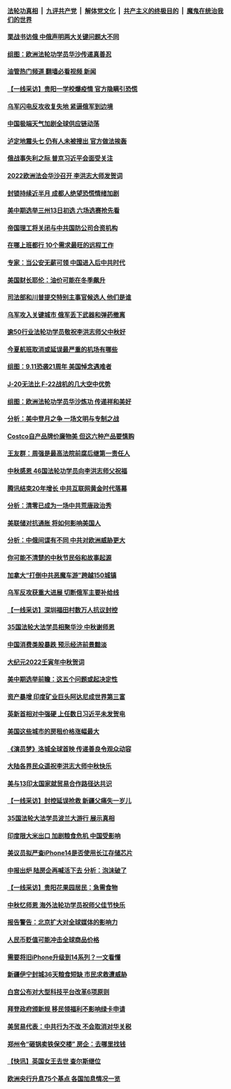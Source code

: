 ####  [法轮功真相](../../../../basic/blob/master/README.md?t=09130631) &nbsp;|&nbsp; [九评共产党](../../../../9ping.md/blob/master/README.md?t=09130631) &nbsp;|&nbsp; [解体党文化](../../../../jtdwh.md/blob/master/README.md?t=09130631)  &nbsp;|&nbsp; [共产主义的终极目的](../../../../gczydzjmd.md/blob/master/README.md?t=09130631) &nbsp;|&nbsp; [魔鬼在统治我们的世界](../../../../mgztzwmdsj.md/blob/master/README.md?t=09130631) 

#### [栗战书访俄 中俄声明两大关键问题大不同](../pages/nf4514/n13823387.md?t=09130631) 

#### [组图：欧洲法轮功学员华沙传递真善忍](../pages/nf4514/n13823402.md?t=09130631) 

#### [油管热门频道 翻墙必看视频 新闻](http://45.76.130.85:81/youtube.html?09130631)

#### [【一线采访】贵阳一学校爆疫情 官方隐瞒引恐慌](../pages/nf4514/n13823203.md?t=09130631) 

#### [乌军闪电反攻收复失地 紧逼俄军到边境](../pages/nf4514/n13823338.md?t=09130631) 

#### [中国极端天气加剧全球供应链动荡](../pages/nf4514/n13823381.md?t=09130631) 

#### [泸定地震头七 仍有人未被搜出 官方做法挨轰](../pages/nf4514/n13822968.md?t=09130631) 

#### [俄战事失利之际 普京习近平会面受关注](../pages/nf4514/n13822745.md?t=09130631) 

#### [2022欧洲法会华沙召开 李洪志大师发贺词](../pages/nf4514/n13822702.md?t=09130631) 

#### [封锁持续近半月 成都人绝望恐慌情绪加剧](../pages/nf4514/n13823022.md?t=09130631) 

#### [美中期选举三州13日初选 六场选赛抢先看](../pages/nf4514/n13822741.md?t=09130631) 

#### [帝国理工将关闭与中共国防公司合资机构](../pages/nf4514/n13822785.md?t=09130631) 

#### [在哪上班都行 10个需求最旺的远程工作](../pages/nf4514/n13818968.md?t=09130631) 

#### [专家：当公安无薪可领 中国进入后中共时代](../pages/nf4514/n13822545.md?t=09130631) 

#### [美国财长耶伦：油价可能在冬季飙升](../pages/nf4514/n13822671.md?t=09130631) 

#### [司法部和川普提交特别主事官候选人 他们是谁](../pages/nf4514/n13822626.md?t=09130631) 

#### [乌军攻入关键城市 俄军丢下武器和弹药撤离](../pages/nf4514/n13822649.md?t=09130631) 

#### [逾50行业法轮功学员敬祝李洪志师父中秋好](../pages/nf4514/n13822524.md?t=09130631) 

#### [今夏航班取消或延误最严重的机场有哪些](../pages/nf4514/n13821193.md?t=09130631) 

#### [组图：9.11恐袭21周年 美国悼念遇难者](../pages/nf4514/n13822610.md?t=09130631) 

#### [J-20无法比 F-22战机的几大空中优势](../pages/nf4514/n13819734.md?t=09130631) 

#### [组图：欧洲法轮功学员华沙炼功 传递祥和美好](../pages/nf4514/n13821192.md?t=09130631) 

#### [分析：美中登月之争 一场文明与专制之战](../pages/nf4514/n13819724.md?t=09130631) 

#### [Costco自产品牌价廉物美 但这六种产品要慎购](../pages/nf4514/n13818935.md?t=09130631) 

#### [王友群：周强是最高法院前腐后继第一责任人](../pages/nf4514/n13821952.md?t=09130631) 

#### [中秋感恩 46国法轮功学员向李洪志师父祝福](../pages/nf4514/n13817862.md?t=09130631) 

#### [腾讯结束20年增长 中共互联网黄金时代落幕](../pages/nf4514/n13822061.md?t=09130631) 

#### [分析：清零已成为一场中共荒唐政治秀](../pages/nf4514/n13821954.md?t=09130631) 

#### [美联储对抗通胀 将如何影响美国人](../pages/nf4514/n13821984.md?t=09130631) 

#### [分析：中俄间谍有不同 中共对欧洲威胁更大](../pages/nf4514/n13821320.md?t=09130631) 

#### [你可能不清楚的中秋节民俗和故事起源](../pages/nf4514/n13815175.md?t=09130631) 

#### [加拿大“打倒中共恶魔车游”跨越150城镇](../pages/nf4514/n13822017.md?t=09130631) 

#### [乌军反攻获重大进展 切断俄军主要补给线](../pages/nf4514/n13821846.md?t=09130631) 

#### [【一线采访】深圳福田村数万人抗议封控](../pages/nf4514/n13821333.md?t=09130631) 

#### [35国法轮大法学员相聚华沙 中秋谢师恩](../pages/nf4514/n13821158.md?t=09130631) 

#### [中国消费类股暴跌 预示经济前景黯淡](../pages/nf4514/n13821437.md?t=09130631) 

#### [大纪元2022壬寅年中秋贺词](../pages/nf4514/n13820840.md?t=09130631) 

#### [美中期选举前瞻：这五个问题或起决定性](../pages/nf4514/n13821242.md?t=09130631) 

#### [资产暴增 印度矿业巨头阿达尼成世界第三富](../pages/nf4514/n13821301.md?t=09130631) 

#### [英新首相对中强硬 上任数日习近平未发贺电](../pages/nf4514/n13821291.md?t=09130631) 

#### [美国这些城市的房租价格涨幅最大](../pages/nf4514/n13821220.md?t=09130631) 

#### [《演员梦》洛城全球首映 传递善良令观众动容](../pages/nf4514/n13821326.md?t=09130631) 

#### [大陆各界民众遥祝李洪志大师中秋快乐](../pages/nf4514/n13821222.md?t=09130631) 

#### [美与13印太国家就贸易合作路径达共识](../pages/nf4514/n13821092.md?t=09130631) 

#### [【一线采访】封控延误抢救 新疆父痛失一岁儿](../pages/nf4514/n13820955.md?t=09130631) 

#### [35国法轮大法学员波兰大游行 展示真相](../pages/nf4514/n13821164.md?t=09130631) 

#### [印度限大米出口 加剧粮食危机 中国受影响](../pages/nf4514/n13821107.md?t=09130631) 

#### [美议员拟严查iPhone14是否使用长江存储芯片](../pages/nf4514/n13821071.md?t=09130631) 

#### [中报出炉 陆房企再喊活下去 分析：泡沫破了](../pages/nf4514/n13820895.md?t=09130631) 

#### [【一线采访】贵阳花果园居民：急需食物](../pages/nf4514/n13820652.md?t=09130631) 

#### [中秋忆师恩 海外法轮功学员祝师父佳节快乐](../pages/nf4514/n13820721.md?t=09130631) 

#### [报告警告：北京扩大对全球媒体的影响力](../pages/nf4514/n13820838.md?t=09130631) 

#### [人民币贬值可能冲击全球商品价格](../pages/nf4514/n13820656.md?t=09130631) 

#### [需要将旧iPhone升级到14系列？一文看懂](../pages/nf4514/n13820414.md?t=09130631) 

#### [新疆伊宁封城36天粮食短缺 市民求救遭威胁](../pages/nf4514/n13820365.md?t=09130631) 

#### [白宫公布对大型科技平台改革6项原则](../pages/nf4514/n13820324.md?t=09130631) 

#### [拜登政府颁新规 移民领福利不影响绿卡申请](../pages/nf4514/n13820304.md?t=09130631) 

#### [美贸易代表：中共行为不改 不会取消对华关税](../pages/nf4514/n13820256.md?t=09130631) 

#### [郑州令“砸锅卖铁保交楼” 房企：去哪里找钱](../pages/nf4514/n13820298.md?t=09130631) 

#### [【快讯】英国女王去世 查尔斯继位](../pages/nf4514/n13820279.md?t=09130631) 

#### [欧洲央行升息75个基点 各国加息情况一览](../pages/nf4514/n13820185.md?t=09130631) 

<img src='http://gfw-breaker.win/goodnews/indexes/nf4514.md' width='0px' height='0px'/>
